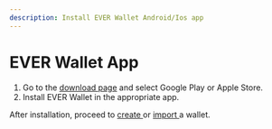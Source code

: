 ```yaml
---
description: Install EVER Wallet Android/Ios app
---
```


# EVER Wallet App

1. Go to the [download page](https://l1.broxus.com) and select Google Play or Apple Store.
2. Install EVER Wallet in the appropriate app.

After installation, proceed to [create ](../creating-a-new-wallet.md)or [import ](../sign-in-with-existing-seed-phrase.md)a wallet.
